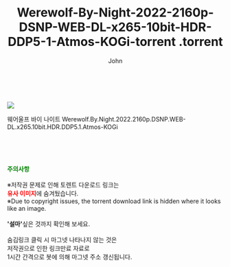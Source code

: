 ﻿---
layout: post
title:  "                   Werewolf-By-Night-2022-2160p-DSNP-WEB-DL-x265-10bit-HDR-DDP5-1-Atmos-KOGi-torrent                .torrent"
author: John
categories: [ 영화 ]
tags: [  ]
image: https://torrentrj57.com/uploadfile/full/b9f01da094ac3424d5312769a729b66ac7e0b324.jpg 
description: "                   Werewolf-By-Night-2022-2160p-DSNP-WEB-DL-x265-10bit-HDR-DDP5-1-Atmos-KOGi-torrent                 torrent 정보 공유"
toc: true
toc_sticky: true
---

<br>
<p><img src="https://torrentrj57.com/uploadfile/full/b9f01da094ac3424d5312769a729b66ac7e0b324.jpg"/></p>
 웨어울프 바이 나이트 Werewolf.By.Night.2022.2160p.DSNP.WEB-DL.x265.10bit.HDR.DDP5.1.Atmos-KOGi  
    
<br><br><br>
<p data-ke-size="size16"><b><span style="color: green;">주의사항</span></b><br /><br />※저작권 문제로 인해 토렌트 다운로드 링크는<br /><b><span style="color: red;">유사 이미지</span></b>에 숨겨뒀습니다.<br />※Due to copyright issues, the torrent download link is hidden where it looks like an image.<br /><br /><b>'설마'</b>싶은 것까지 확인해 보세요.<br /><br />숨김링크 클릭 시 마그넷 나타나지 않는 것은<br />저작권으로 인한 링크만료 자료로<br />1시간 간격으로 봇에 의해 마그넷 주소 갱신됩니다.</p>
